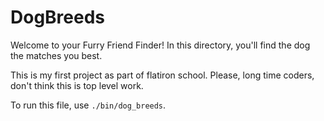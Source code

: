# DogBreeds

Welcome to your Furry Friend Finder! In this directory, you'll find the dog the matches you best. 

This is my first project as part of flatiron school. Please, long time coders, don't think this is top level work.

To run this file, use `./bin/dog_breeds`. 
